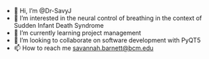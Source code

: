 - 👋 Hi, I’m @Dr-SavyJ
- 👀 I’m interested in the neural control of breathing in the context of Sudden Infant Death Syndrome
- 🌱 I’m currently learning project management
- 💞️ I’m looking to collaborate on software development with PyQT5
- 📫 How to reach me savannah.barnett@bcm.edu

<!---
Dr-SavyJ/Dr-SavyJ is a ✨ special ✨ repository because its `README.md` (this file) appears on your GitHub profile.
You can click the Preview link to take a look at your changes.
--->
